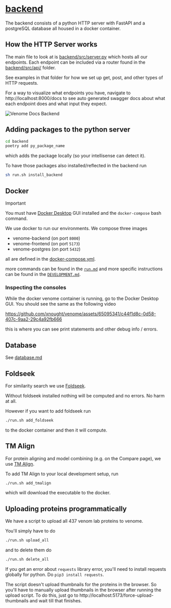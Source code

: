 # [backend](../backend/)

The backend consists of a python HTTP server with FastAPI and a postgreSQL database all housed in a docker container.

## How the HTTP Server works

The main file to look at is [backend/src/server.py](../backend/src/server.py) which hosts all our endpoints. Each endpoint can be included via a router found in the [backend/src/api/](../backend/src/api/) folder.

See examples in that folder for how we set up get, post, and other types of HTTP requests.

For a way to visualize what endpoints you have, navigate to http://localhost:8000/docs to see auto generated swagger docs about what each endpoint does and what input they expect.

![Venome Docs Backend](https://github.com/xnought/venome/assets/65095341/05f198fb-5dc6-4220-bf06-58f601057021)


## Adding packages to the python server

```bash
cd backend
poetry add py_package_name
```

which adds the package locally (so your intellisense can detect it).

To have those packages also installed/reflected in the backend run

```bash
sh run.sh install_backend
```

## Docker

> [!IMPORTANT]
> You must have [Docker Desktop](https://www.docker.com/products/docker-desktop/) GUI installed and the `docker-compose` bash command.

We use docker to run our environments. We compose three images

- venome-backend (on port `8000`)
- venome-frontend (on port `5173`)
- venome-postgres (on port `5432`)

all are defined in the [docker-compose.yml](../docker-compose.yml).

more commands can be found in the [`run.md`](run.md) and more specific instructions can be found in the [`DEVELOPMENT.md`](../DEVELOPMENT.md).

### Inspecting the consoles

While the docker venome container is running, go to the Docker Desktop GUI. You should see the same as the following video


https://github.com/xnought/venome/assets/65095341/c44f1d8c-0d58-407c-9aa2-29c4a92fb666


this is where you can see print statements and other debug info / errors.

## Database

See [database.md](database.md)

## Foldseek

For similarity search we use [Foldseek](https://github.com/steineggerlab/foldseek). 

Without foldseek installed nothing will be computed and no errors. No harm at all.

However if you want to add foldseek run

```bash
./run.sh add_foldseek
```

to the docker container and then it will compute.

## TM Align

For protein aligning and model combining (e.g. on the Compare page), we use [TM Align](https://zhanggroup.org/TM-align/).

To add TM Align to your local development setup, run

```bash
./run.sh add_tmalign
```

which will download the executable to the docker.

## Uploading proteins programmatically

We have a script to upload all 437 venom lab proteins to venome. 

You'll simply have to do

```bash
./run.sh upload_all
```

and to delete them do 

```bash
./run.sh delete_all
```

If you get an error about `requests` library error, you'll need to install requests globally for python. Do `pip3 install requests`. 

The script doesn't upload thumbnails for the proteins in the browser. So you'll have to manually upload thumbnails in the browser after running the upload script. To do this, just go to http://localhost:5173/force-upload-thumbnails and wait till that finishes.
